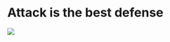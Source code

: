 # Attack is the best defense

<html>
<body>

<img src="https://s3.amazonaws.com/alx-intranet.hbtn.io/uploads/medias/2020/9/01c5a1e3f29d290b188d34be5cf534d3255058a7.png?X-Amz-Algorithm=AWS4-HMAC-SHA256&X-Amz-Credential=AKIARDDGGGOUSBVO6H7D%2F20240320%2Fus-east-1%2Fs3%2Faws4_request&X-Amz-Date=20240320T082118Z&X-Amz-Expires=86400&X-Amz-SignedHeaders=host&X-Amz-Signature=8c5ede777757264f2e2eb66c7108fade653a7267e44e6dbcd7bc854441d18832">

</body>
</html>
